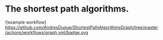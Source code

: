 # The shortest path algorithms.

![example workflow] https://github.com/AndresDuque/ShortestPathAlgorithmsGraph/tree/master/actions/workflows/graph.yml/badge.svg